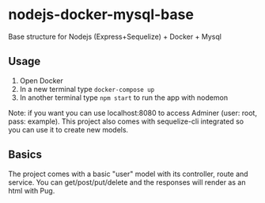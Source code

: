 # nodejs-docker-mysql-base
Base structure for Nodejs (Express+Sequelize) + Docker + Mysql

## Usage

1. Open Docker
2. In a new terminal type `docker-compose up`
3. In another terminal type `npm start` to run the app with nodemon

Note: if you want you can use localhost:8080 to access Adminer (user: root, pass: example). This project also comes with sequelize-cli integrated so you can use it to create new models.

## Basics

The project comes with a basic "user" model with its controller, route and service. You can get/post/put/delete and the responses will render as an html with Pug.
